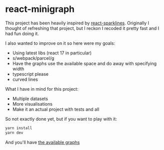 # react-minigraph

This project has been heavily inspired by [react-sparklines](https://www.npmjs.com/package/react-sparklines). Originally I thought of refreshing that project, but I reckon I recoded it pretty fast and I had fun doing it.

I also wanted to improve on it so here were my goals:

-   Using latest libs (react 17 in particular)
-   s/webpack/parcel/g
-   Have the graphs use the available space and do away with specifying width
-   typescript please
-   curved lines

What I have in mind for this project:

-   Multiple datasets
-   More visualisations
-   Make it an actual project with tests and all

So not exactly done yet, but if you want to play with it:

```bash
yarn install
yarn dev
```

And you'll have [the available graphs](https://pitilezard.github.io/react-minigraph/)
